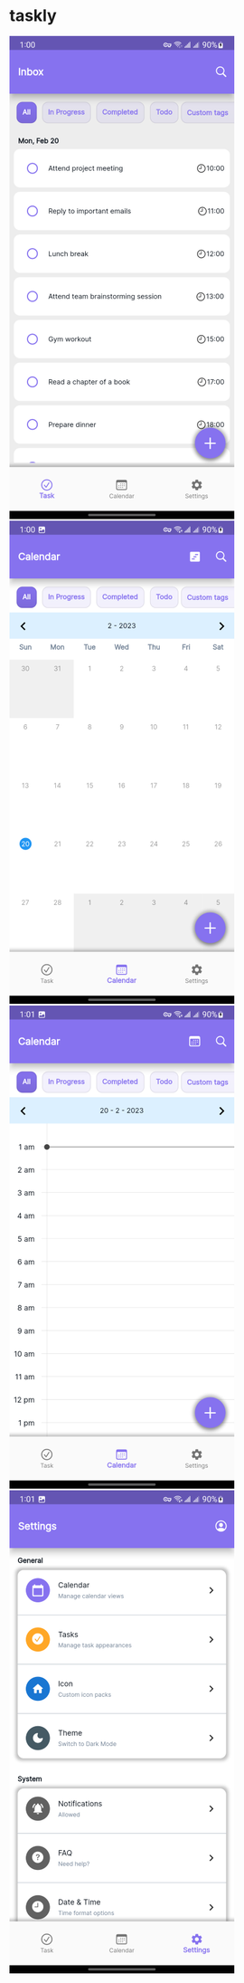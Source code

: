 # taskly

![Overall view](https://raw.githubusercontent.com/pnd280/taskly/master/imgs/task-overall-view%20(Small).png?raw=true) 
![Calendar view](https://raw.githubusercontent.com/pnd280/taskly/master/imgs/calendar-view%20(Small).png?raw=true) ![Timeline view](https://raw.githubusercontent.com/pnd280/taskly/master/imgs/timeline-view%20(Small).png?raw=true) ![Settings](https://raw.githubusercontent.com/pnd280/taskly/master/imgs/settings%20(Small).png?raw=true)
